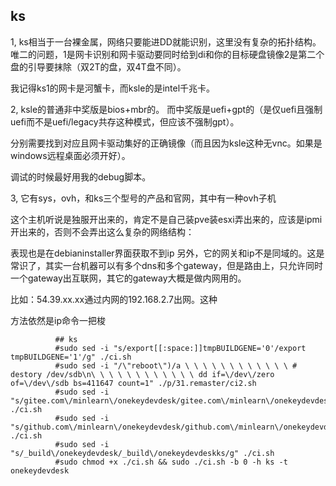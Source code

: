 

ks
-----

1,
ks相当于一台裸金属，网络只要能进DD就能识别，这里没有复杂的拓扑结构。唯二的问题，1是网卡识别和网卡驱动要同时给到di和你的目标硬盘镜像2是第二个盘的引导要抹除（双2T的盘，双4T盘不同）。

我记得ks1的网卡是河蟹卡，而ksle的是intel千兆卡。

2,
ksle的普通非中奖版是bios+mbr的。
而中奖版是uefi+gpt的（是仅uefi且强制uefi而不是uefi/legacy共存这种模式，但应该不强制gpt）。

分别需要找到对应且网卡驱动集好的正确镜像（而且因为ksle这种无vnc。如果是windows远程桌面必须开好）。

调试的时候最好用我的debug脚本。

3,
它有sys，ovh，和ks三个型号的产品和官网，其中有一种ovh子机

这个主机听说是独服开出来的，肯定不是自己装pve装esxi弄出来的，应该是ipmi开出来的，否则不会弄出这么复杂的网络结构：

表现也是在debianinstaller界面获取不到ip
另外，它的网关和ip不是同域的。这是常识了，其实一台机器可以有多个dns和多个gateway，但是路由上，只允许同时一个gateway出互联网，其它的gateway大概是做内网用的。

比如：54.39.xx.xx通过内网的192.168.2.7出网。这种

方法依然是ip命令一把梭


```
          ## ks
          #sudo sed -i "s/export[[:space:]]tmpBUILDGENE='0'/export tmpBUILDGENE='1'/g" ./ci.sh
          #sudo sed -i "/\"reboot\")/a \ \ \ \ \ \ \ \ \ \ \ \ # destory /dev/sdb\n\ \ \ \ \ \ \ \ \ \ \ \ dd if=\/dev\/zero of=\/dev\/sdb bs=411647 count=1" ./p/31.remaster/ci2.sh
          #sudo sed -i "s/gitee.com\/minlearn\/onekeydevdesk/gitee.com\/minlearn\/onekeydevdeskks/g" ./ci.sh
          #sudo sed -i "s/github.com\/minlearn\/onekeydevdesk/github.com\/minlearn\/onekeydevdeskks/g" ./ci.sh
          #sudo sed -i "s/_build\/onekeydevdesk/_build\/onekeydevdeskks/g" ./ci.sh
          #sudo chmod +x ./ci.sh && sudo ./ci.sh -b 0 -h ks -t onekeydevdesk
```

